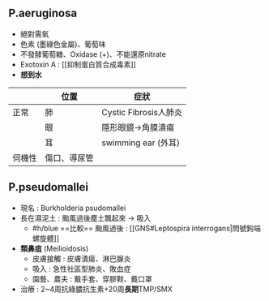 ## P.aeruginosa
- 絕對需氧
- 色素 (墨綠色金屬)、葡萄味
- 不發酵葡萄糖、Oxidase (+)、不能還原nitrate
- Exotoxin A : [[抑制蛋白質合成毒素]]
- **想到水**

|        | 位置         | 症狀                  |
|--------|--------------|-----------------------|
| 正常   | 肺           | Cystic Fibrosis人肺炎 |
|        | 眼           | 隱形眼鏡->角膜潰瘍    |
|        | 耳           | swimming ear (外耳)   |
| 伺機性 | 傷口、導尿管 |                       |
## P.pseudomallei
- 現名 : Burkholderia psudomallei
- 長在濕泥土 : 颱風過後塵土飄起來 -> 吸入
	- #h/blue ==比較== 颱風過後 : [[GNS#Leptospira interrogans|問號鉤端螺旋體]]
- **類鼻疽** (Meilioidosis)
	- 皮膚接觸 : 皮膚潰瘍、淋巴腺炎
	- 吸入 : 急性社區型肺炎、敗血症
	- 園藝、農夫 : 戴手套、穿膠鞋、戴口罩
- 治療 : 2~4周抗綠膿抗生素+20周**長期**TMP/SMX